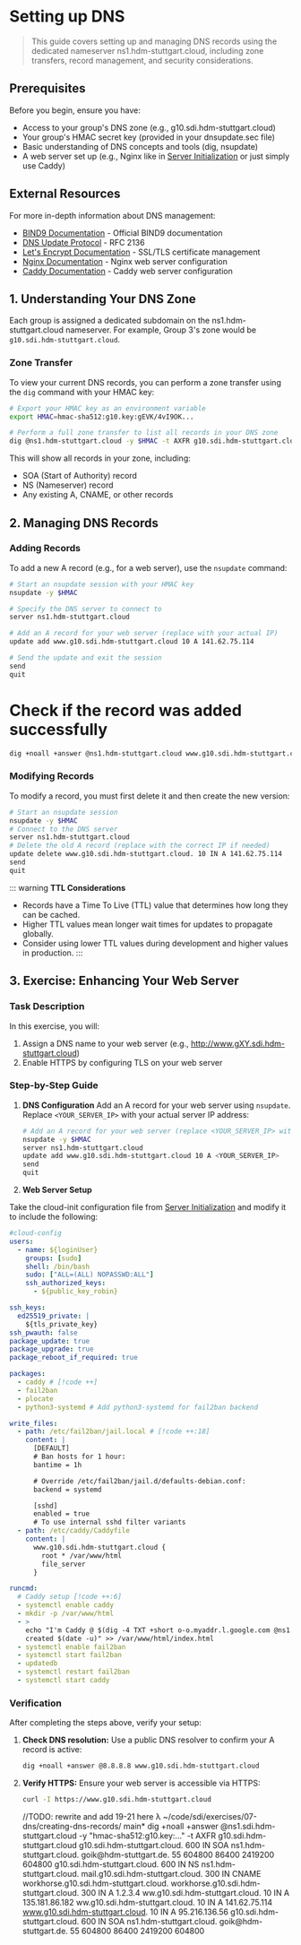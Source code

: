 # Setting up DNS

> This guide covers setting up and managing DNS records using the dedicated nameserver ns1.hdm-stuttgart.cloud, including zone transfers, record management, and security considerations.

## Prerequisites

Before you begin, ensure you have:

- Access to your group's DNS zone (e.g., g10.sdi.hdm-stuttgart.cloud)
- Your group's HMAC secret key (provided in your dnsupdate.sec file)
- Basic understanding of DNS concepts and tools (dig, nsupdate)
- A web server set up (e.g., Nginx like in [Server Initialization](04-server-initialization) or just simply use Caddy)

## External Resources

For more in-depth information about DNS management:

- [BIND9 Documentation](https://bind9.readthedocs.io/) - Official BIND9 documentation
- [DNS Update Protocol](https://datatracker.ietf.org/doc/html/rfc2136) - RFC 2136
- [Let's Encrypt Documentation](https://letsencrypt.org/docs/) - SSL/TLS certificate management
- [Nginx Documentation](https://nginx.org/en/docs/) - Nginx web server configuration
- [Caddy Documentation](https://caddyserver.com/docs/) - Caddy web server configuration

## 1. Understanding Your DNS Zone

Each group is assigned a dedicated subdomain on the ns1.hdm-stuttgart.cloud nameserver. For example, Group 3's zone would be `g10.sdi.hdm-stuttgart.cloud`.

### Zone Transfer

To view your current DNS records, you can perform a zone transfer using the `dig` command with your HMAC key:

```bash
# Export your HMAC key as an environment variable
export HMAC=hmac-sha512:g10.key:gEVK/4vI9OK...

# Perform a full zone transfer to list all records in your DNS zone
dig @ns1.hdm-stuttgart.cloud -y $HMAC -t AXFR g10.sdi.hdm-stuttgart.cloud
```

This will show all records in your zone, including:

- SOA (Start of Authority) record
- NS (Nameserver) record
- Any existing A, CNAME, or other records

## 2. Managing DNS Records

### Adding Records

To add a new A record (e.g., for a web server), use the `nsupdate` command:

```bash
# Start an nsupdate session with your HMAC key
nsupdate -y $HMAC

# Specify the DNS server to connect to
server ns1.hdm-stuttgart.cloud

# Add an A record for your web server (replace with your actual IP)
update add www.g10.sdi.hdm-stuttgart.cloud 10 A 141.62.75.114

# Send the update and exit the session
send
quit
```

# Check if the record was added successfully

```bash
dig +noall +answer @ns1.hdm-stuttgart.cloud www.g10.sdi.hdm-stuttgart.cloud
```

### Modifying Records

To modify a record, you must first delete it and then create the new version:

```bash
# Start an nsupdate session
nsupdate -y $HMAC
# Connect to the DNS server
server ns1.hdm-stuttgart.cloud
# Delete the old A record (replace with the correct IP if needed)
update delete www.g10.sdi.hdm-stuttgart.cloud. 10 IN A 141.62.75.114
send
quit
```

::: warning **TTL Considerations**

- Records have a Time To Live (TTL) value that determines how long they can be cached.
- Higher TTL values mean longer wait times for updates to propagate globally.
- Consider using lower TTL values during development and higher values in production.
  :::

## 3. Exercise: Enhancing Your Web Server

### Task Description

In this exercise, you will:

1. Assign a DNS name to your web server (e.g., http://www.gXY.sdi.hdm-stuttgart.cloud)
2. Enable HTTPS by configuring TLS on your web server

### Step-by-Step Guide

1. **DNS Configuration**
   Add an A record for your web server using `nsupdate`. Replace `<YOUR_SERVER_IP>` with your actual server IP address:

   ```bash
   # Add an A record for your web server (replace <YOUR_SERVER_IP> with your actual server IP)
   nsupdate -y $HMAC
   server ns1.hdm-stuttgart.cloud
   update add www.g10.sdi.hdm-stuttgart.cloud 10 A <YOUR_SERVER_IP>
   send
   quit
   ```

2. **Web Server Setup**

Take the cloud-init configuration file from [Server Initialization](04-server-initialization) and modify it to include the following:

```yaml
#cloud-config
users:
  - name: ${loginUser}
    groups: [sudo]
    shell: /bin/bash
    sudo: ["ALL=(ALL) NOPASSWD:ALL"]
    ssh_authorized_keys:
      - ${public_key_robin}

ssh_keys:
  ed25519_private: |
    ${tls_private_key}
ssh_pwauth: false
package_update: true
package_upgrade: true
package_reboot_if_required: true

packages:
  - caddy # [!code ++]
  - fail2ban
  - plocate
  - python3-systemd # Add python3-systemd for fail2ban backend

write_files:
  - path: /etc/fail2ban/jail.local # [!code ++:18]
    content: |
      [DEFAULT]
      # Ban hosts for 1 hour:
      bantime = 1h

      # Override /etc/fail2ban/jail.d/defaults-debian.conf:
      backend = systemd

      [sshd]
      enabled = true
      # To use internal sshd filter variants
  - path: /etc/caddy/Caddyfile
    content: |
      www.g10.sdi.hdm-stuttgart.cloud {
        root * /var/www/html
        file_server
      }

runcmd:
  # Caddy setup [!code ++:6]
  - systemctl enable caddy
  - mkdir -p /var/www/html
  - >
    echo "I'm Caddy @ $(dig -4 TXT +short o-o.myaddr.l.google.com @ns1.google.com)
    created $(date -u)" >> /var/www/html/index.html
  - systemctl enable fail2ban
  - systemctl start fail2ban
  - updatedb
  - systemctl restart fail2ban
  - systemctl start caddy
```

### Verification

After completing the steps above, verify your setup:

1. **Check DNS resolution:**
   Use a public DNS resolver to confirm your A record is active:

   ```bash
   dig +noall +answer @8.8.8.8 www.g10.sdi.hdm-stuttgart.cloud
   ```

2. **Verify HTTPS:**
   Ensure your web server is accessible via HTTPS:
   ```bash
   curl -I https://www.g10.sdi.hdm-stuttgart.cloud
   ```
   //TODO: rewrite and add 19-21 here
   λ ~/code/sdi/exercises/07-dns/creating-dns-records/ main\* dig +noall +answer @ns1.sdi.hdm-stuttgart.cloud -y "hmac-sha512:g10.key:..." -t AXFR g10.sdi.hdm-stuttgart.cloud
   g10.sdi.hdm-stuttgart.cloud. 600 IN SOA ns1.hdm-stuttgart.cloud. goik\@hdm-stuttgart.de. 55 604800 86400 2419200 604800
   g10.sdi.hdm-stuttgart.cloud. 600 IN NS ns1.hdm-stuttgart.cloud.
   mail.g10.sdi.hdm-stuttgart.cloud. 300 IN CNAME workhorse.g10.sdi.hdm-stuttgart.cloud.
   workhorse.g10.sdi.hdm-stuttgart.cloud. 300 IN A 1.2.3.4
   ww.g10.sdi.hdm-stuttgart.cloud. 10 IN A 135.181.86.182
   ww.g10.sdi.hdm-stuttgart.cloud. 10 IN A 141.62.75.114
   www.g10.sdi.hdm-stuttgart.cloud. 10 IN A 95.216.136.56
   g10.sdi.hdm-stuttgart.cloud. 600 IN SOA ns1.hdm-stuttgart.cloud. goik\@hdm-stuttgart.de. 55 604800 86400 2419200 604800
